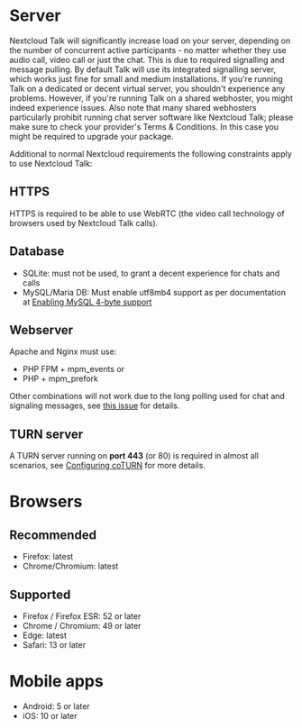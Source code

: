 # Server

Nextcloud Talk will significantly increase load on your server, depending on the number of concurrent active participants - no matter whether they use audio call, video call or just the chat. This is due to required signalling and message pulling. By default Talk will use its integrated signalling server, which works just fine for small and medium installations. If you're running Talk on a dedicated or decent virtual server, you shouldn't experience any problems. However, if you're running Talk on a shared webhoster, you might indeed experience issues. Also note that many shared webhosters particularly prohibit running chat server software like Nextcloud Talk; please make sure to check your provider's Terms & Conditions. In this case you might be required to upgrade your package.

Additional to normal Nextcloud requirements the following constraints apply to use Nextcloud Talk:

## HTTPS
 
HTTPS is required to be able to use WebRTC (the video call technology of browsers used by Nextcloud Talk calls).

## Database

* SQLite: must not be used, to grant a decent experience for chats and calls
* MySQL/Maria DB: Must enable utf8mb4 support as per documentation at [Enabling MySQL 4-byte support](https://docs.nextcloud.com/server/latest/admin_manual/configuration_database/mysql_4byte_support.html)

## Webserver

Apache and Nginx must use:

* PHP FPM + mpm_events or
* PHP + mpm_prefork

Other combinations will not work due to the long polling used for chat and signaling messages, see [this issue](https://github.com/nextcloud/spreed/issues/2211#issuecomment-610198026) for details.

## TURN server

A TURN server running on **port 443** (or 80) is required in almost all scenarios, see  [Configuring coTURN](TURN.md) for more details.

# Browsers

## Recommended

* Firefox: latest
* Chrome/Chromium: latest

## Supported

* Firefox / Firefox ESR: 52 or later
* Chrome / Chromium: 49 or later
* Edge: latest
* Safari: 13 or later

# Mobile apps

* Android: 5 or later
* iOS: 10 or later

